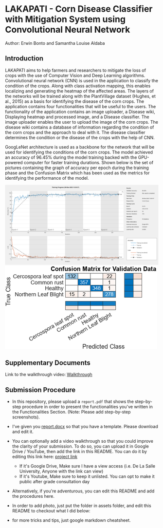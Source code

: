 # LAKAPATI - Corn Disease Classifier with Mitigation System using Convolutional Neural Network
Author: Erwin Bonto and Samantha Louise Aldaba
## Introduction
LAKAPATI aims to help farmers and researchers to mitigate the loss of crops with the use of Computer Vision and Deep Learning algorithms. Convolutional neural network (CNN) is used in the application to classify the condition of the crops. Along with class activation mapping, this enables localizing and generating the heatmap of the affected areas. The layers of the networks will be trained along with the PlantVillage dataset (Hughes, et al., 2015) as a basis for identifying the disease of the corn crops. The application contains four functionalities that will be useful to the users. The functionality of the application contains an image uploader, a Disease wiki, Displaying heatmap and processed image, and a Disease classifier. The image uploader enables the user to upload the image of the corn crops. The disease wiki contains a database of information regarding the condition of the corn crops and the approach to deal with it. The disease classifier determines the condition or the disease of the crops with the help of CNN.

GoogLeNet architecture is used as a backbone for the network that will be used for identifying the conditions of the corn crops. The model achieved an accuracy of 96.45% during the model training backed with the GPU-powered computer for faster training durations. Shown below is the set of pictures containing the graph of accuracy per epoch during the training phase and the Confusion Matrix which has been used as the metrics for identifying the performance of the model.

![Model training](trainedmodel/D.png)
![Confusion Matrix](trainedmodel/D.confmatrix.png)

## Supplementary Documents
Link to the walkthrough video:
[Walkthrough](https://drive.google.com/file/d/1HPyLru3wR9foWsesM8nW98ornhYUCfnk/view?usp=share_link)

## Submission Procedure
- In this repository, please upload a `report.pdf` that shows the step-by-step procedure in order to present the functionalities you've written in the Functionalities Section. (Note: Please add step-by-step screenshots).
- I've given you [report.docx](report.docx) so that you have a template. Please download and edit it.

- You can optionally add a video walkthrough so that you could improve the clarity of your submission. To do so,
you can upload it in Google Drive / YouTube, then add the link in this README. You can do it by editing this link here: [project link](https://drive.google.com/file/d/1HPyLru3wR9foWsesM8nW98ornhYUCfnk/view?usp=share_link)
     - If it's Google Drive, Make sure I have a view access (i.e. De La Salle University, Anyone with the link can view)
     - If it's Youtube, Make sure to keep it unlisted. You can opt to make it public after grade consultation day

- Alternatively, if you're adventurous, you can edit this README and add the procedures here.
- In order to add photo, just put the folder in assets folder, and edit this README to checkout what I did below:


- for more tricks and tips, just google markdown cheatsheet. 




